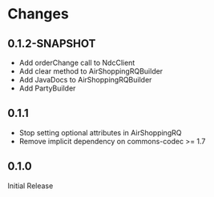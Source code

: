 # Changes

## 0.1.2-SNAPSHOT
* Add orderChange call to NdcClient
* Add clear method to AirShoppingRQBuilder
* Add JavaDocs to AirShoppingRQBuilder
* Add PartyBuilder

## 0.1.1
* Stop setting optional attributes in AirShoppingRQ
* Remove implicit dependency on commons-codec >= 1.7

## 0.1.0
Initial Release

